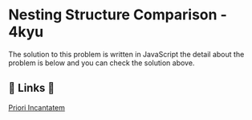 # Nesting Structure Comparison - 4kyu

The solution to this problem is written in JavaScript the detail about the problem is below and you can check the solution above.

## 🔗 Links 🔗

[Priori Incantatem](https://www.codewars.com/kata/520446778469526ec0000001)
